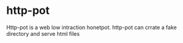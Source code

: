 # http-pot
Http-pot is a web low intraction honetpot. 
http-pot can crrate a fake directory and serve html files
